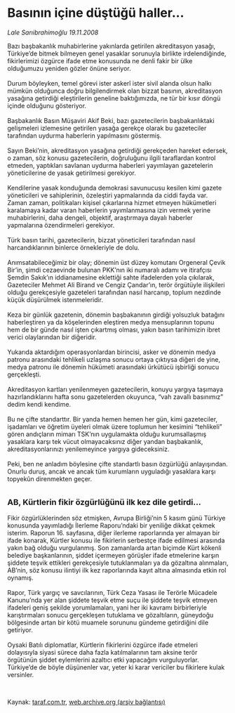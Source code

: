 # Basının içine düştüğü haller...

*Lale Sarıibrahimoğlu 19.11.2008*

<div class="taraf_structure_2col_1zq">
<div class="margen_n">



 <p>Bazı başbakanlık muhabirlerine yakınlarda getirilen akreditasyon yasağı, Türkiye’de bitmek bilmeyen genel yasaklar sorunuyla birlikte irdelendiğinde, fikirlerimizi özgürce ifade etme konusunda ne denli fakir bir ülke olduğumuzu yeniden gözler önüne seriyor. <br/><br/>Durum böyleyken, temel görevi ister askerî ister sivil alanda olsun halkı mümkün olduğunca doğru bilgilendirmek olan bizzat basının, akreditasyon yasağına getirdiği eleştirilerin geneline baktığımızda, ne tür bir kısır döngü içinde olduğunu gösteriyor. <br/><br/>Başbakanlık Basın Müşaviri Akif Beki, bazı gazetecilerin başbakanlıktaki gelişmeleri izlemesine getirilen yasağa gerekçe olarak bu gazeteciler tarafından uydurma haberlerin yapılmasını göstermiş. <br/><br/>Sayın Beki’nin, akreditasyon yasağına getirdiği gerekçeden hareket edersek, o zaman, söz konusu gazetecilerin, doğruluğunu ilgili taraflardan kontrol etmeden, yaptıkları savlanan uydurma haberleri yayımlayan gazetelerin yöneticilerine de yasak getirilmesi gerekiyor. <br/><br/>Kendilerine yasak konduğunda demokrasi savunucusu kesilen kimi gazete yöneticileri ve sahiplerinin, özeleştiri yapmalarında da ciddi fayda var. Zaman zaman, politikaları kişisel çıkarlarına hizmet etmeyen hükümetleri karalamaya kadar varan haberlerin yayımlanmasına izin vermek yerine muhabirlerini, daha dengeli, objektif, araştırmaya dayalı haberler yapmalarına özendirmeleri gerekiyor. <br/><br/>Türk basın tarihi, gazetecilerin, bizzat yöneticileri tarafından nasıl harcandıklarının binlerce örnekleriyle de dolu. <br/><br/>Anımsatabileceğimiz bir olay; dönemin üst düzey komutanı Orgeneral Çevik Bir’in, şimdi cezaevinde bulunan PKK’nın iki numaralı adamı ve itirafçısı Şemdin Sakık’ın iddianamesine eklettiği sahte ifadelerden yola çıkılarak, Gazeteciler Mehmet Ali Birand ve Cengiz Çandar’ın, terör örgütüyle ilişkileri olduğu gerekçesiyle gazeteleri tarafından nasıl harcanıp, toplum nezdinde küçük düşürülmek istenmeleridir. <br/><br/>Keza bir günlük gazetenin, dönemin başbakanının girdiği yolsuzluk batağını haberleştiren ya da köşelerinden eleştiren medya mensuplarının topunu hem de bir günde nasıl işten çıkartmış olması, yakın basın tarihimizin ibret verici olaylarından bir diğeridir. <br/><br/>Yukarıda aktardığım operasyonlardan birincisi, asker ve dönemin medya patronu arasındaki tehlikeli uzlaşma sonucu ortaya çıktıysa diğeri de yine, medya patronu ile dönemin hükümeti arasındaki ürkütücü işbirliği sonucu gerçekleşti. <br/><br/>Akreditasyon kartları yenilenmeyen gazetecilerin, konuyu yargıya taşımaya hazırlandıklarını hafta sonu gazetelerden okuyunca, “vah zavallı basınımız” dedim kendi kendime. <br/><br/>Bu ne çifte standarttır. Bir yanda hemen hemen her gün, kimi gazeteciler, işadamları ve öğretim üyeleri olmak üzere toplumun her kesimini “tehlikeli” gören andıçların mimarı TSK’nın uygulamakta olduğu kurumsallaşmış yasaklara karşı tek vücut olmayacaksınız diğer yandan başbakanlık, akreditasyonlarınızı yenilemeyince yargıya gideceksiniz. <br/><br/>Peki, ben ne anladım böylesine çifte standartlı basın özgürlüğü anlayışından. Onurlu duruş, ancak ve ancak tüm kurumların uyguladığı yasaklara karşı topyekûn direnmekten geçer. <br/><br/><br/><strong><font size="4">AB, Kürtlerin fikir özgürlüğünü ilk kez dile getirdi...</font></strong> <br/><br/>Fikir özgürlüklerinden söz etmişken, Avrupa Birliği’nin 5 kasım günü Türkiye konusunda yayımladığı İlerleme Raporu’ndaki bir yeniliğe dikkat çekmek isterim. Raporun 16. sayfasına, diğer ilerleme raporlarında yer almayan bir ifade konarak, Kürtler konusu ile fikirlerin serbestçe ifade edilmesi arasında yakın bağ olduğu vurgulanmış. Son zamanlarda artan biçimde Kürt kökenli belediye başkanlarının, şiddet içermeyen görüşler ifade etmelerine karşın şiddete teşvik ettikleri gerekçesiyle tutuklanmaları ya da gözaltına alınmaları, AB’nin, söz konusu ilintiyi ilk kez raporlarında kayıt altına almasında etkin rol oynamış. <br/><br/>Rapor, Türk yargıç ve savcılarının, Türk Ceza Yasası ile Terörle Mücadele Kanunu’nda yer alan şiddete teşvik etme suçu ile şiddete teşvik etmeyen ifadeleri geniş şekilde yorumlamaları, yani her iki kavramı birbirleriyle karıştırmaları sonucu gerçekleşen tutuklama ve gözaltıların, güneydoğu bölgesinde artan bir kötü muamele sorununu gündeme getirdiğini dile getiriyor. <br/><br/>Oysaki Batılı diplomatlar, Kürtlerin fikirlerini özgürce ifade etmeleri dolayısıyla siyasi sürece daha fazla katılmalarının tam aksine terör örgütünün şiddet eylemlerini azaltıcı etki yapacağını vurguluyorlar. Türkiye’de de böyle düşünenler var, yeter ki karar vericiler bu fikirlere kulak versinler. </p>

<br/>


<div id="taraf_not">
</div>

</div>


</div>

Kaynak: [taraf.com.tr](http://taraf.com.tr:80/makale/2730.htm), [web.archive.org (arşiv bağlantısı)](http://web.archive.org/web/20090212053640/http://taraf.com.tr:80/makale/2730.htm)
